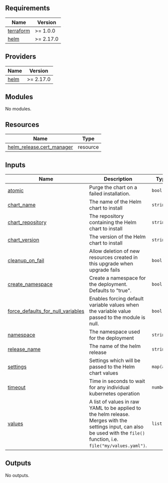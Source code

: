 <!-- BEGIN_TF_DOCS -->
## Requirements

| Name | Version |
|------|---------|
| <a name="requirement_terraform"></a> [terraform](#requirement\_terraform) | >= 1.0.0 |
| <a name="requirement_helm"></a> [helm](#requirement\_helm) | >= 2.17.0 |

## Providers

| Name | Version |
|------|---------|
| <a name="provider_helm"></a> [helm](#provider\_helm) | >= 2.17.0 |

## Modules

No modules.

## Resources

| Name | Type |
|------|------|
| [helm_release.cert_manager](https://registry.terraform.io/providers/hashicorp/helm/latest/docs/resources/release) | resource |

## Inputs

| Name | Description | Type | Default | Required |
|------|-------------|------|---------|:--------:|
| <a name="input_atomic"></a> [atomic](#input\_atomic) | Purge the chart on a failed installation. | `bool` | `true` | no |
| <a name="input_chart_name"></a> [chart\_name](#input\_chart\_name) | The name of the Helm chart to install | `string` | `"cert-manager"` | no |
| <a name="input_chart_repository"></a> [chart\_repository](#input\_chart\_repository) | The repository containing the Helm chart to install | `string` | `"https://charts.jetstack.io"` | no |
| <a name="input_chart_version"></a> [chart\_version](#input\_chart\_version) | The version of the Helm chart to install | `string` | `"v1.14.5"` | no |
| <a name="input_cleanup_on_fail"></a> [cleanup\_on\_fail](#input\_cleanup\_on\_fail) | Allow deletion of new resources created in this upgrade when upgrade fails | `bool` | `true` | no |
| <a name="input_create_namespace"></a> [create\_namespace](#input\_create\_namespace) | Create a namespace for the deployment. Defaults to "true". | `bool` | `true` | no |
| <a name="input_force_defaults_for_null_variables"></a> [force\_defaults\_for\_null\_variables](#input\_force\_defaults\_for\_null\_variables) | Enables forcing default variable values when the variable value passed to the module is null. | `bool` | `true` | no |
| <a name="input_namespace"></a> [namespace](#input\_namespace) | The namespace used for the deployment | `string` | `"cert-manager"` | no |
| <a name="input_release_name"></a> [release\_name](#input\_release\_name) | The name of the helm release | `string` | `"cert-manager"` | no |
| <a name="input_settings"></a> [settings](#input\_settings) | Settings which will be passed to the Helm chart values | `map(any)` | `{}` | no |
| <a name="input_timeout"></a> [timeout](#input\_timeout) | Time in seconds to wait for any individual kubernetes operation | `number` | `120` | no |
| <a name="input_values"></a> [values](#input\_values) | A list of values in raw YAML to be applied to the helm release. Merges with the settings input, can also be used with the `file()` function, i.e. `file("my/values.yaml")`. | `list` | `[]` | no |

## Outputs

No outputs.
<!-- END_TF_DOCS -->